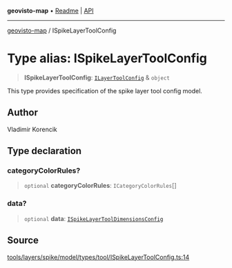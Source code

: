 **geovisto-map** • [Readme](../README.md) \| [API](../globals.md)

***

[geovisto-map](../README.md) / ISpikeLayerToolConfig

# Type alias: ISpikeLayerToolConfig

> **ISpikeLayerToolConfig**: [`ILayerToolConfig`](ILayerToolConfig.md) & `object`

This type provides specification of the spike layer tool config model.

## Author

Vladimir Korencik

## Type declaration

### categoryColorRules?

> `optional` **categoryColorRules**: `ICategoryColorRules`[]

### data?

> `optional` **data**: [`ISpikeLayerToolDimensionsConfig`](ISpikeLayerToolDimensionsConfig.md)

## Source

[tools/layers/spike/model/types/tool/ISpikeLayerToolConfig.ts:14](https://github.com/geovisto/geovisto-map/blob/5ee2cb5d45c19062fc8fc6beefa2848c076518b6/src/tools/layers/spike/model/types/tool/ISpikeLayerToolConfig.ts#L14)

